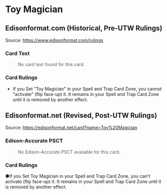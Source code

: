 # Toy Magician

## Edisonformat.com (Historical, Pre-UTW Rulings)

Source: https://www.edisonformat.com/rulings

### Card Text

> No card text found for this card.

### Card Rulings

*   If you Set "Toy Magician" in your Spell and Trap Card Zone, you cannot "activate" (flip face-up) it. It remains in your Spell and Trap Card Zone until it is removed by another effect.

## Edisonformat.net (Revised, Post-UTW Rulings)

Source: https://edisonformat.net/card?name=Toy%20Magician

### Edison-Accurate PSCT

> No Edison-Accurate PSCT available for this card.

### Card Rulings

●If you Set Toy Magician in your Spell and Trap Card Zone, you can't activate (flip face-up) it. It remains in your Spell and Trap Card Zone until it is removed by another effect.
            